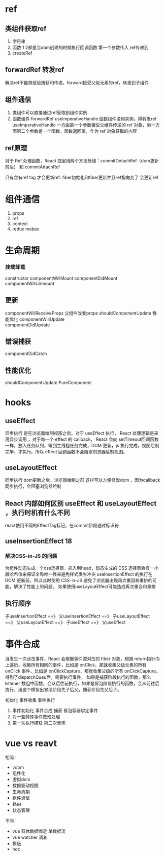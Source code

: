 # ref
## 类组件获取ref
1. 字符串
2. 函数  1 2都是当dom创建的时候执行回调函数 第一个参数传入  ref传递到
3. createRef

## forwardRef 转发ref
解决ref不能跨层级捕获和传递，forward接受父级元素的ref，转发到子组件

## 组件通信
1. 类组件可以直接通过ref获取到组件实例
2. 函数组件 forwardRef useImperativeHandle  函数组件没用实例，得转发ref
useImperativeHandle 一方面第一个参数接受父组件传递的 ref 对象，另一方面第二个参数是一个函数，函数返回值，作为 ref 对象获取的内容

## ref原理
对于 Ref 处理函数，React 底层用两个方法处理：commitDetachRef（dom更新前后） 和 commitAttachRef 

只有含有ref tag 才会更新ref: fiber初始化和fiber更新并且ref指向变了 会更新ref

# 组件通信
1. props
2. ref
3. context
4. redux mobex

# 生命周期
### 挂载卸载
constructor
componentWillMount
componentDidMount
componentWillUnmount 

## 更新
componentWillReceiveProps 父组件改变props
shouldComponentUpdate 性能优化
componentWillUpdate  
componentDidUpdate

## 错误捕获
componentDidCatch

## 性能优化
shouldComponentUpdate
PureComponent



# hooks

## useEffect
异步执行 是在浏览器绘制视图之后。对于 useEffect 执行， React 处理逻辑是采用异步调用 ，对于每一个 effect 的 callback， React 会向 setTimeout回调函数一样，放入任务队列，等到主线程任务完成，DOM 更新，js 执行完成，视图绘制完毕，才执行。所以 effect 回调函数不会阻塞浏览器绘制视图。

## useLayoutEffect
同步执行  dom更新之后，浏览器绘制之前 这样可以方便修改dom ，因为callback同步执行，会阻塞浏览器绘制
## React 内部如何区别 useEffect 和 useLayoutEffect ，执行时机有什么不同
react使用不同的EffectTag标记，在commit阶段通过标识符

## useInsertionEffect 18
### 解决CSS-in-JS 的问题
为组件动态生成一个css选择器，插入到head，动态生成的 CSS 选择器会有一小段哈希值来保证全局唯一性来避免样式发生冲突
useInsertionEffect 的执行在 DOM 更新前，所以此时使用 CSS-in-JS 避免了浏览器出现再次重回和重排的可能，解决了性能上的问题。
如果使用useLayoutEffect可能造成再次重会和重排

## 执行顺序
子useInsertionEffect ==》 父useInsertionEffect ==》 子useLayoutEffect ==》 父useLayoutEffect ==》 子useEffect ==》 父useEffect

















































# 事件合成
当发生一次点击事件，React 会根据事件源对应的 fiber 对象，根据 return指针向上遍历，收集所有相同的事件，比如是 onClick，那就收集父级元素的所有 onClick 事件，比如是 onClickCapture，那就收集父级的所有 onClickCapture。得到了dispatchQueu后，需要执行事件，
如果是捕获阶段执行的函数，那么 listener 数组中函数，会从后往前执行，如果是冒泡阶段执行的函数，会从前往后执行，用这个模拟出冒泡阶段先子后父，捕获阶段先父后子。

初始化       事件收集       事件执行
1. 事件初始化 事件合成  捕获 冒泡容器绑定事件
2. 对一些特殊事件做预处理
3. 第一次执行捕获 第二次冒泡



























































































# vue vs reavt
相同：
- vdom 
- 组件化
- 虚拟dom
- 数据驱动视图
- 生命周期
- 组件通信
- 路由
- 状态管理

不同：
- vue 双休数据绑定 单数据流
- vue watcher    调和
- 模版
- hoc 